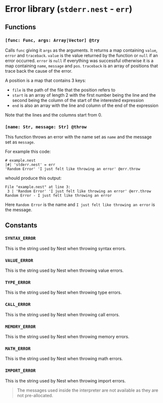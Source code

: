 # Error library (`stderr.nest` - `err`)

## Functions

### `[func: Func, args: Array|Vector] @try`

Calls `func` giving it `args` as the arguments.
It returns a map containing `value`, `error` and `traceback`.
`value` is the value returned by the function or `null` if an error occurred.
`error` is `null` if everything was successful otherwise it is a map containing
`name`, `message` and `pos`.
`traceback` is an array of positions that trace back the cause of the error.

A position is a map that contains 3 keys:
- `file` is the path of the file that the position refers to
- `start` is an array of length 2 with the first number being the line and the
  second being the column of the start of the interested expression
- `end` is also an array with the line and column of the end of the expression

Note that the lines and the columns start from 0.

### `[name: Str, message: Str] @throw`

This function throws an error with the name set as `name` and the message set as
`message`.

For example this code:
```
# example.nest
|#| 'stderr.nest' = err
'Random Error' 'I just felt like throwing an error' @err.throw
```

whould produce this output:
```
File "example.nest" at line 3:
 3 | 'Random Error' 'I just felt like throwing an error' @err.throw
Random Error - I just felt like throwing an error
```

Here `Random Error` is the name and `I just felt like throwing an error` is the
message.

## Constants

### `SYNTAX_ERROR`

This is the string used by Nest when throwing syntax errors.

### `VALUE_ERROR`

This is the string used by Nest when throwing value errors.

### `TYPE_ERROR`

This is the string used by Nest when throwing type errors.

### `CALL_ERROR`

This is the string used by Nest when throwing call errors.

### `MEMORY_ERROR`

This is the string used by Nest when throwing memory errors.

### `MATH_ERROR`

This is the string used by Nest when throwing math errors.

### `IMPORT_ERROR`

This is the string used by Nest when throwing import errors.

> The messages used inside the interpreter are not available as they are not
> pre-allocated.
